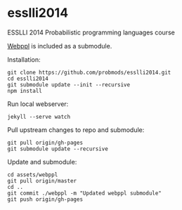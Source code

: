 esslli2014
==========

ESSLLI 2014 Probabilistic programming languages course

[Webppl](https://github.com/probmods/webppl) is included as a submodule.

Installation:

    git clone https://github.com/probmods/esslli2014.git
    cd esslli2014
    git submodule update --init --recursive
    npm install

Run local webserver:

    jekyll --serve watch

Pull upstream changes to repo and submodule:

    git pull origin/gh-pages
    git submodule update --recursive

Update and submodule:

    cd assets/webppl
    git pull origin/master
    cd ..
    git commit ./webppl -m "Updated webppl submodule"
    git push origin/gh-pages

